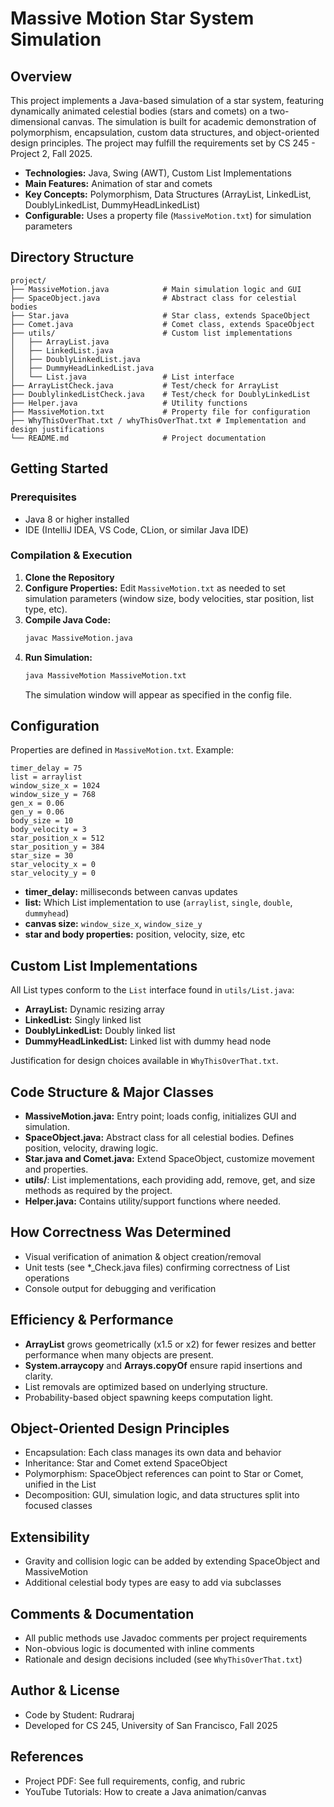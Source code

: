 # Massive Motion Star System Simulation

## Overview
This project implements a Java-based simulation of a star system, featuring dynamically animated celestial bodies (stars and comets) on a two-dimensional canvas. The simulation is built for academic demonstration of polymorphism, encapsulation, custom data structures, and object-oriented design principles. The project may fulfill the requirements set by CS 245 - Project 2, Fall 2025.

- **Technologies:** Java, Swing (AWT), Custom List Implementations
- **Main Features:** Animation of star and comets
- **Key Concepts:** Polymorphism, Data Structures (ArrayList, LinkedList, DoublyLinkedList, DummyHeadLinkedList)
- **Configurable:** Uses a property file (`MassiveMotion.txt`) for simulation parameters

## Directory Structure
```
project/
├── MassiveMotion.java            # Main simulation logic and GUI
├── SpaceObject.java              # Abstract class for celestial bodies
├── Star.java                     # Star class, extends SpaceObject
├── Comet.java                    # Comet class, extends SpaceObject
├── utils/                        # Custom list implementations
│   ├── ArrayList.java
│   ├── LinkedList.java
│   ├── DoublyLinkedList.java
│   ├── DummyHeadLinkedList.java
│   └── List.java                 # List interface
├── ArrayListCheck.java           # Test/check for ArrayList
├── DoublylinkedListCheck.java    # Test/check for DoublyLinkedList
├── Helper.java                   # Utility functions
├── MassiveMotion.txt             # Property file for configuration
├── WhyThisOverThat.txt / whyThisOverThat.txt # Implementation and design justifications
└── README.md                     # Project documentation
```

## Getting Started
### Prerequisites
- Java 8 or higher installed
- IDE (IntelliJ IDEA, VS Code, CLion, or similar Java IDE)
 
### Compilation & Execution
1. **Clone the Repository**
2. **Configure Properties:** Edit `MassiveMotion.txt` as needed to set simulation parameters (window size, body velocities, star position, list type, etc).
3. **Compile Java Code:**
    ```bash
    javac MassiveMotion.java
    ```
4. **Run Simulation:**
    ```bash
    java MassiveMotion MassiveMotion.txt
    ```
    The simulation window will appear as specified in the config file.

## Configuration
Properties are defined in `MassiveMotion.txt`. Example:
```
timer_delay = 75
list = arraylist
window_size_x = 1024
window_size_y = 768
gen_x = 0.06
gen_y = 0.06
body_size = 10
body_velocity = 3
star_position_x = 512
star_position_y = 384
star_size = 30
star_velocity_x = 0
star_velocity_y = 0
```
- **timer_delay:** milliseconds between canvas updates
- **list:** Which List implementation to use (`arraylist`, `single`, `double`, `dummyhead`)
- **canvas size:** `window_size_x`, `window_size_y`
- **star and body properties:** position, velocity, size, etc

## Custom List Implementations
All List types conform to the `List` interface found in `utils/List.java`:
- **ArrayList:** Dynamic resizing array
- **LinkedList:** Singly linked list
- **DoublyLinkedList:** Doubly linked list
- **DummyHeadLinkedList:** Linked list with dummy head node

Justification for design choices available in `WhyThisOverThat.txt`.

## Code Structure & Major Classes
- **MassiveMotion.java:** Entry point; loads config, initializes GUI and simulation.
- **SpaceObject.java:** Abstract class for all celestial bodies. Defines position, velocity, drawing logic.
- **Star.java and Comet.java:** Extend SpaceObject, customize movement and properties.
- **utils/**: List implementations, each providing add, remove, get, and size methods as required by the project.
- **Helper.java:** Contains utility/support functions where needed.

## How Correctness Was Determined
- Visual verification of animation & object creation/removal
- Unit tests (see *_Check.java files) confirming correctness of List operations
- Console output for debugging and verification

## Efficiency & Performance
- **ArrayList** grows geometrically (x1.5 or x2) for fewer resizes and better performance when many objects are present.
- **System.arraycopy** and **Arrays.copyOf** ensure rapid insertions and clarity.
- List removals are optimized based on underlying structure.
- Probability-based object spawning keeps computation light.

## Object-Oriented Design Principles
- Encapsulation: Each class manages its own data and behavior
- Inheritance: Star and Comet extend SpaceObject
- Polymorphism: SpaceObject references can point to Star or Comet, unified in the List
- Decomposition: GUI, simulation logic, and data structures split into focused classes

## Extensibility
- Gravity and collision logic can be added by extending SpaceObject and MassiveMotion
- Additional celestial body types are easy to add via subclasses

## Comments & Documentation
- All public methods use Javadoc comments per project requirements
- Non-obvious logic is documented with inline comments
- Rationale and design decisions included (see `WhyThisOverThat.txt`)

## Author & License
- Code by Student: Rudraraj
- Developed for CS 245, University of San Francisco, Fall 2025

## References
- Project PDF: See full requirements, config, and rubric
- YouTube Tutorials: How to create a Java animation/canvas
